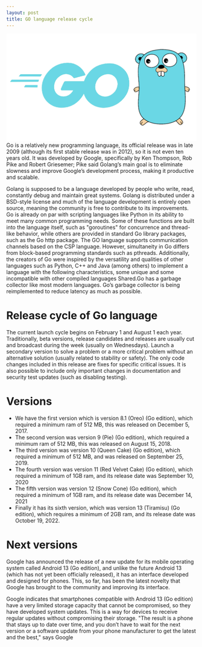 ```yaml
---
layout: post
title: GO language release cycle
---
```

<div class="row">
    <div class="col-sm-2">
        <img src="/images/golang.png" alt="GO lang logo"/>
    </div>
    <div class="col-sm-10">
        Go is a relatively new programming language, its official release was in late 2009 (although its first stable release was in 2012), so it is not even ten years old. It was developed by Google, specifically by Ken Thompson, Rob Pike and Robert Griesemer; Pike said Golang’s main goal is to eliminate slowness and improve Google’s development process, making it productive and scalable. 
    </div>
</div>

Golang is supposed to be a language developed by people who write, read, constantly debug and maintain great systems. Golang is distributed under a BSD-style license and much of the language development is entirely open source, meaning the community is free to contribute to its improvements.
Go is already on par with scripting languages like Python in its ability to meet many common programming needs. Some of these functions are built into the language itself, such as "goroutines" for concurrence and thread-like behavior, while others are provided in standard Go library packages, such as the Go http package.
The GO language supports communication channels based on the CSP language. However, simultaneity in Go differs from block-based programming standards such as pthreads. Additionally, the creators of Go were inspired by the versatility and qualities of other languages such as Python, C++ and Java (among others) to implement a language with the following characteristics, some unique and some incompatible with other compiled languages Shared.Go has a garbage collector like most modern languages. Go’s garbage collector is being reimplemented to reduce latency as much as possible.

# Release cycle of Go language
The current launch cycle begins on February 1 and August 1 each year. Traditionally, beta versions, release candidates and releases are usually cut and broadcast during the week (usually on Wednesdays).
Launch a secondary version to solve a problem or a more critical problem without an alternative solution (usually related to stability or safety). The only code changes included in this release are fixes for specific critical issues. It is also possible to include only important changes in documentation and security test updates (such as disabling testing).

# Versions
* We have the first version which is version 8.1 (Oreo) (Go edition), which required a minimum ram of 512 MB, this was released on December 5, 2017.
* The second version was version 9 (Pie) (Go edition), which required a minimum ram of 512 MB, this was released on August 15, 2018.
* The third version was version 10 (Queen Cake) (Go edition), which required a minimum of 512 MB, and was released on September 25, 2019.
* The fourth version was version 11 (Red Velvet Cake) (Go edition), which required a minimum of 1GB ram, and its release date was September 10, 2020
* The fifth version was version 12 (Snow Cone) (Go edition), which required a minimum of 1GB ram, and its release date was December 14, 2021
* Finally it has its sixth version, which was version 13 (Tiramisu) (Go edition), which requires a minimum of 2GB ram, and its release date was October 19, 2022.

# Next versions
Google has announced the release of a new update for its mobile operating system called Android 13 (Go edition), and unlike the future Android 13 (which has not yet been officially released), it has an interface developed and designed for phones. This, so far, has been the latest novelty that Google has brought to the community and improving its interface.

Google indicates that smartphones compatible with Android 13 (Go edition) have a very limited storage capacity that cannot be compromised, so they have developed system updates. This is a way for devices to receive regular updates without compromising their storage. "The result is a phone that stays up to date over time, and you don’t have to wait for the next version or a software update from your phone manufacturer to get the latest and the best," says Google
